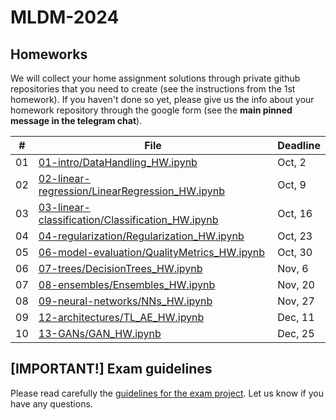 # MLDM-2024

## Homeworks

We will collect your home assignment solutions through private github repositories that you need to create (see the instructions from the 1st homework). If you haven't done so yet, please give us the info about your homework repository through the google form (see the **main pinned message in the telegram chat**).

\# | File | Deadline
-|-|-
01 | [01-intro/DataHandling_HW.ipynb](https://github.com/HSE-LAMBDA/MLDM-2022/blob/main/01-intro/DataHandling_HW.ipynb) | Oct, 2
02| [02-linear-regression/LinearRegression_HW.ipynb](https://github.com/HSE-LAMBDA/MLDM-2022/blob/main/02-linear-regression/LinearRegression_HW.ipynb) | Oct, 9
03| [03-linear-classification/Classification_HW.ipynb](https://github.com/HSE-LAMBDA/MLDM-2022/blob/main/03-linear-classification/Classification_HW.ipynb) | Oct, 16
04| [04-regularization/Regularization_HW.ipynb](https://github.com/HSE-LAMBDA/MLDM-2022/blob/main/04-regularization/Regularization_HW.ipynb) | Oct, 23
05| [06-model-evaluation/QualityMetrics_HW.ipynb](https://github.com/HSE-LAMBDA/MLDM-2022/blob/main/06-model-evaluation/QualityMetrics_HW.ipynb) | Oct, 30
06| [07-trees/DecisionTrees_HW.ipynb](https://github.com/HSE-LAMBDA/MLDM-2022/blob/main/07-trees/DecisionTrees_HW.ipynb) | Nov, 6
07| [08-ensembles/Ensembles_HW.ipynb](https://github.com/HSE-LAMBDA/MLDM-2022/blob/main/08-ensembles/Ensembles_HW.ipynb) | Nov, 20
08| [09-neural-networks/NNs_HW.ipynb](https://github.com/HSE-LAMBDA/MLDM-2022/blob/main/09-neural-networks/NNs_HW.ipynb) | Nov, 27
09| [12-architectures/TL_AE_HW.ipynb](https://github.com/HSE-LAMBDA/MLDM-2022/blob/main/12-architectures/TL_AE_HW.ipynb) | Dec, 11
10| [13-GANs/GAN_HW.ipynb](https://github.com/HSE-LAMBDA/MLDM-2022/blob/main/13-GANs/GAN_HW.ipynb) | Dec, 25

## [IMPORTANT!] Exam guidelines
Please read carefully the [guidelines for the exam project](https://github.com/HSE-LAMBDA/mldm-2022/blob/main/Exam-project-guidelines.md). Let us know if you have any questions.
